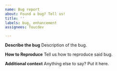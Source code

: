 ```yaml
---
name: Bug report
about: Found a bug? Tell us!
title: ''
labels: bug, enhancement
assignees: Toucdev

---
```


**Describe the bug**
Description of the bug.

**How to Reproduce**
Tell us how to reproduce said bug.

**Additional context**
Anything else to say? Put it here.
